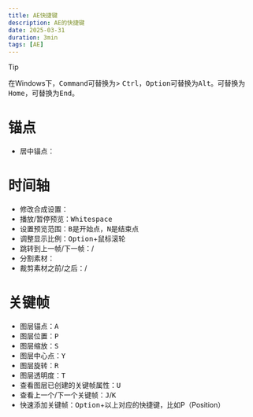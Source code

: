 ```yaml
---
title: AE快捷键
description: AE的快捷键
date: 2025-03-31
duration: 3min
tags: [AE]
---
```


> [!TIP]
> 在Windows下，<kbd>Command</kbd>可替换为> <kbd>Ctrl</kbd>，<kbd>Option</kbd>可替换为<kbd>Alt</kbd>。<Shortcut :shortcut="['Fn', '←']" />可替换为<kbd>Home</kbd>，<Shortcut mt-2 :shortcut="['Fn', '→']" />可替换为<kbd>End</kbd>。

# 锚点

- 居中锚点：<Shortcut :shortcut="['Command', 'Option', 'Fn', '←']" />

# 时间轴

- 修改合成设置：<Shortcut :shortcut="['Command', 'K']" />
- 播放/暂停预览：<kbd>Whitespace</kbd>
- 设置预览范围：<kbd>B</kbd>是开始点，<kbd>N</kbd>是结束点
- 调整显示比例：<kbd>Option</kbd>+鼠标滚轮
- 跳转到上一帧/下一帧：<Shortcut :shortcut="['Command', '←']" />/<Shortcut :shortcut="['Command', '→']" />
- 分割素材：<Shortcut :shortcut="['Shift', 'Command', 'D']" />
- 裁剪素材之前/之后：<Shortcut :shortcut="['Command', '[']" />/<Shortcut :shortcut="['Command', ']']" />

# 关键帧

- 图层锚点：<kbd>A</kbd>
- 图层位置：<kbd>P</kbd>
- 图层缩放：<kbd>S</kbd>
- 图层中心点：<kbd>Y</kbd>
- 图层旋转：<kbd>R</kbd>
- 图层透明度：<kbd>T</kbd>
- 查看图层已创建的关键帧属性：<kbd>U</kbd>
- 查看上一个/下一个关键帧：<kbd>J</kbd>/<kbd>K</kbd>
- 快速添加关键帧：<kbd>Option</kbd>+以上对应的快捷键，比如P（Position）
